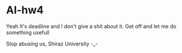 # AI-hw4
Yeah It's deadline and I don't give a shit about it. Get off and let me do something usefull

Stop abusing us, Shiraz University -_-
